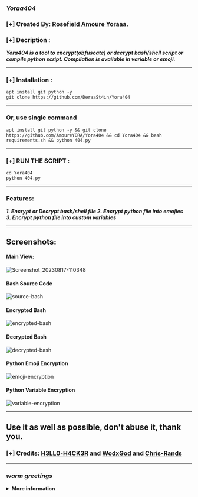 ### ***Yoraa404***

### [+] Created By: <a href="https://github.com/AmoureYORA">Rosefield Amoure Yoraaa.</a>

### [+] Decription :
***Yora404 is a tool to encrypt(obfuscate) or decrypt bash/shell script or compile python script. Compilation is available in variable or emoji.***

-----
### [+] Installation :
```
apt install git python -y
git clone https://github.com/DeraaSt4in/Yora404
```
-----
### Or, use single command
```
apt install git python -y && git clone https://github.com/AmoureYORA/Yora404 && cd Yora404 && bash requirements.sh && python 404.py
```
-----
### [+] RUN THE SCRIPT :
```
cd Yora404
python 404.py
```
-----
### Features:
***1. Encrypt or Decrypt bash/shell file
2. Encrypt python file into emojies   
3. Encrypt python file into custom variables***

-----
## Screenshots:

#### Main View:

![Screenshot_20230817-110348](https://github.com/AmoureYORA/Yora404/assets/141108240/565b0c45-e151-44c3-9d34-729920d7de74)


#### Bash Source Code

![source-bash](https://github.com/AmoureYORA/Yora404/assets/141108240/ceccfcd4-ef99-4c92-842a-c8ad17d09c97)

#### Encrypted Bash

![encrypted-bash](https://github.com/AmoureYORA/Yora404/assets/141108240/8520ff9f-2015-4d3d-8285-58aa344bf785)

#### Decrypted Bash

![decrypted-bash](https://github.com/AmoureYORA/Yora404/assets/141108240/70463582-9132-44cf-9126-e64762d347e8)

#### Python Emoji Encryption

![emoji-encryption](https://github.com/AmoureYORA/Yora404/assets/141108240/21e5e923-6f43-4bfd-bcbd-d752c36e5b96)

#### Python Variable Encryption

![variable-encryption](https://github.com/AmoureYORA/Yora404/assets/141108240/fd9c2d6f-eae9-4532-bfad-1c427829463b)

-----
## Use it as well as possible, don't abuse it, thank you.

### [+] Credits: <a href="https://github.com/H3LLO-H4CK3R-2/Bash-Encrypt">H3LL0-H4CK3R</a> and <a href="https://github.com/wodxgod/Simple-obfuscator">WodxGod</a> and <a href="https://github.com/chris-rands/emojify">Chris-Rands</a>
-----
### ***warm greetings***
<details>
  <summary><b>More information</b></summary>

![readmebox](https://github.com/ReyyFUSHIGURO/Yora404/assets/141108240/5184ca6c-ac7c-41a7-98e9-3dd2d7699e62)

